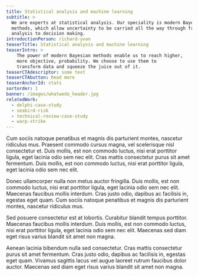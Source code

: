 ```yaml
---
title: Statistical analysis and machine learning
subtitle: >
  We are experts at statistical analysis. Our speciality is modern Bayesian
  methods, which allow uncertainty to be carried all the way through from
  analysis to decision making.
introductionPerson: richard-yvan
teaserTitle: Statistical analysis and machine learning
teaserIntro: >
    The power of modern Bayesian methods enable us to reach higher, 
    more objective, probability. We choose to use them to
    transform data and squeeze the juice out of it.
teaserCTAdescriptor: some text
teaserCTAbutton: Read more
teaserAnchorId: stats
sortorder: 1
banner: /images/whatwedo_header.jpg
relatedWork:
  - delphi-case-study
  - seabird-risk
  - technical-review-case-study
  - warp-strike
---
```

Cum sociis natoque penatibus et magnis dis parturient montes, nascetur ridiculus mus. Praesent commodo cursus magna, vel scelerisque nisl consectetur et. Duis mollis, est non commodo luctus, nisi erat porttitor ligula, eget lacinia odio sem nec elit. Cras mattis consectetur purus sit amet fermentum. Duis mollis, est non commodo luctus, nisi erat porttitor ligula, eget lacinia odio sem nec elit.

Donec ullamcorper nulla non metus auctor fringilla. Duis mollis, est non commodo luctus, nisi erat porttitor ligula, eget lacinia odio sem nec elit. Maecenas faucibus mollis interdum. Cras justo odio, dapibus ac facilisis in, egestas eget quam. Cum sociis natoque penatibus et magnis dis parturient montes, nascetur ridiculus mus.

Sed posuere consectetur est at lobortis. Curabitur blandit tempus porttitor. Maecenas faucibus mollis interdum. Duis mollis, est non commodo luctus, nisi erat porttitor ligula, eget lacinia odio sem nec elit. Maecenas sed diam eget risus varius blandit sit amet non magna.

Aenean lacinia bibendum nulla sed consectetur. Cras mattis consectetur purus sit amet fermentum. Cras justo odio, dapibus ac facilisis in, egestas eget quam. Vivamus sagittis lacus vel augue laoreet rutrum faucibus dolor auctor. Maecenas sed diam eget risus varius blandit sit amet non magna.